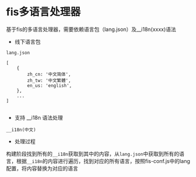 # fis多语言处理器

基于fis的多语言处理器，需要依赖语言包（lang.json）及__i18n(xxxx)语法


- 线下语言包

````
lang.json

[
	{
		zh_cn: '中文简体',
		zh_tw: '中文繁體',
        en_us: 'english',
	},
	...
]


````


- 支持 __i18n 语法处理

````
__i18n(中文)

````


- 处理过程

构建阶段找到所有的`__i18n`获取到其中的内容，从`lang.json`中获取到所有的语言，根据`__i18n`的内容进行遍历，找到对应的所有语言，按照fis-conf.js中的lang配置，将内容替换为对应的语言
